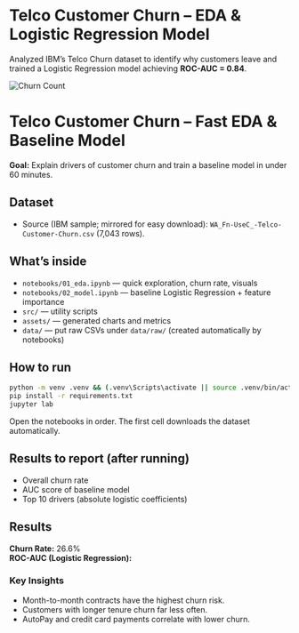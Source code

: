 # Telco Customer Churn – EDA & Logistic Regression Model  

Analyzed IBM’s Telco Churn dataset to identify why customers leave and trained a Logistic Regression model achieving **ROC-AUC = 0.84**.  

![Churn Count](assets/churn_count.png)

# Telco Customer Churn – Fast EDA & Baseline Model
**Goal:** Explain drivers of customer churn and train a baseline model in under 60 minutes.

## Dataset
- Source (IBM sample; mirrored for easy download): `WA_Fn-UseC_-Telco-Customer-Churn.csv` (7,043 rows).

## What’s inside
- `notebooks/01_eda.ipynb` — quick exploration, churn rate, visuals
- `notebooks/02_model.ipynb` — baseline Logistic Regression + feature importance
- `src/` — utility scripts
- `assets/` — generated charts and metrics
- `data/` — put raw CSVs under `data/raw/` (created automatically by notebooks)

## How to run
```bash
python -m venv .venv && (.venv\Scripts\activate || source .venv/bin/activate)
pip install -r requirements.txt
jupyter lab
```
Open the notebooks in order. The first cell downloads the dataset automatically.

## Results to report (after running)
- Overall churn rate
- AUC score of baseline model
- Top 10 drivers (absolute logistic coefficients)
## Results

**Churn Rate:** 26.6%  
**ROC-AUC (Logistic Regression):** <paste AUC value here>

### Key Insights
- Month-to-month contracts have the highest churn risk.
- Customers with longer tenure churn far less often.
- AutoPay and credit card payments correlate with lower churn.

